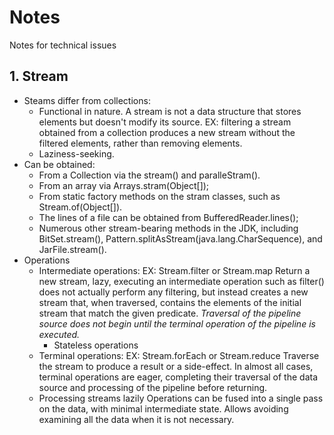# Notes
Notes for technical issues

## 1. Stream
* Steams differ from collections:
  * Functional in nature. A stream is not a data structure that stores elements but doesn't modify its source.
    EX: filtering a stream obtained from a collection produces a new stream without the filtered elements, rather than removing elements.
  * Laziness-seeking.
* Can be obtained:
  * From a Collection via the stream() and paralleStram().
  * From an array via Arrays.stram(Object[]);
  * From static factory methods on the stram classes, such as Stream.of(Object[]).
  * The lines of a file can be obtained from BufferedReader.lines();
  * Numerous other stream-bearing methods in the JDK, including BitSet.stream(), Pattern.splitAsStream(java.lang.CharSequence), and JarFile.stream().
* Operations
  * Intermediate operations: 
    EX: Stream.filter or Stream.map
    Return a new stream, lazy, executing an intermediate operation such as filter() does not actually perform any filtering, but instead creates a new stream that, when traversed, contains the elements of the initial stream that match the given predicate.
    *Traversal of the pipeline source does not begin until the terminal operation of the pipeline is executed.*
    * Stateless operations
  * Terminal operations: 
    EX: Stream.forEach or Stream.reduce
    Traverse the stream to produce a result or a side-effect.
    In almost all cases, terminal operations are eager, completing their traversal of the data source and processing of the pipeline before returning.
  * Processing streams lazily
    Operations can be fused into a single pass on the data, with minimal intermediate state.
    Allows avoiding examining all the data when it is not necessary.
